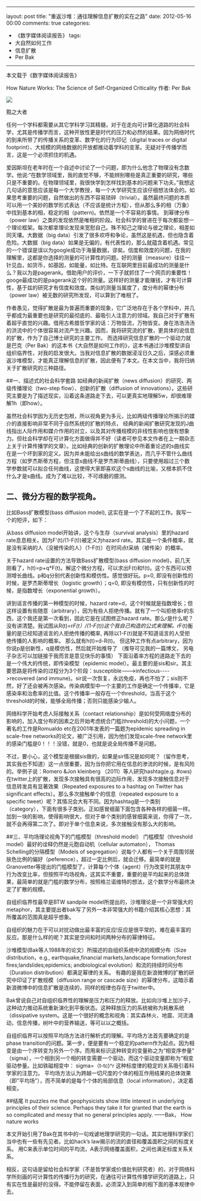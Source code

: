 
---
layout: post
title: "重返沙堆：通往理解信息扩散的实在之路"
date: 2012-05-16 00:00
comments: true
categories: 
- 《数字媒体阅读报告》
tags:
- 大自然如何工作
- 信息扩散
- Per Bak
---


本文载于《数字媒体阅读报告》 

  
How Nature Works: The Science of Self-Organized Criticality 作者: Per Bak

![](http://jasss.soc.surrey.ac.uk/4/4/reviews/bak.jpg)

黠之大者


任何一个学科都需要从其它学科学习其精髓，对于在走向可计算化道路的社会科学，尤其是传播学而言，这种开放性更是时代的压力和必然的结果。因为网络时代的到来所带了的传播关系的变革、数字化的行为印记（digital traces or digital footprint）、大规模的网络数据的开放都推动着学科的变革。无疑对于传播学而言，这是一个必须抓住的机遇。

爱因斯坦在老年时在一个自述中讨论了一个问题，即为什么他念了物理没有念数学。他说:“在数学领域里，我的直觉不够，不能辨别哪些是真正重要的研究，哪些只是不重要的。在物理领域里，我很快学到怎样找到基本的问题来下功夫。”我想这几句话的意思应该是每一个大学教授，每一个大学研究生应该仔细想法体会的。如果思考重要的问题，自然做出的东西不容易琐碎（trivial）。虽然最终问题的本质可以用一个美妙的数学形式表达（不应该是统计方程），但从那么多的相（万象）中找到基本的相，稳定的相（pattern)。依然是一个不容易的事情。
到幂律分布（power law）之类的发现依然是唯相的阶段。社会科学的冒进在于每次都妄想一个理论框架。每次都拿理论发现来宽慰自己。殊不知己之理论与彼之理论，相差如同天壤。大数据（big data）引发了很多欢呼和争论，虽然这是机遇，但也隐含着危险。大数据（big data）如果是无偏的，有代表性的，那么就蕴含着机遇。常见的一个错误是误以为google成功于海量数据，谬矣。信度和效度的问题，在我的理解里，这都是你选择的测量的可计算性的问题。好的测量（measure）往往一针见血，如货币，如基因，如能量，如比特。在互联网里目前最成功的测量是什么？我以为是pagerank。借助用户的评价，一下子就抓住了一个网页的重要性！googe最成功的是pagerank这个好的测量。这样好的测量才能赚钱，才有可计算性，基于兹的研究才有信度和效度。类似的测量当属度了，度分布的幂律分布（power law）被无数的研究所发现，可以算到了唯相了。

作者愚见，觉得扩散是最为普遍而重要的现象，它广泛地存在于各个学科中，并几乎都成为最重要也是研究的最彻底的、最吸引人注意力的领域。我自己对于扩散有着超乎直觉的兴趣。借用古希腊哲学家的话：万物皆流，万物皆变。身在浩浩汤汤的洪流中的个体很容易对流产生兴趣。因而，我将研究流的扩散，更具体的说信息的扩散，作为了自己博士研究的主要工作。
而选择研究信息扩散的一个驱动力就是巴克（Per Bak）的这本书《大自然是如何工作的》，这本书通过沙堆模型讲自组织临界性，对我的启发很大。当我对信息扩散的数据浸淫日久之后，深感必须重返沙堆模型，才能真正理解信息的扩散，因此便有了本文。在本文当中，我将归纳关于扩散研究的三种路径。

##一、描述式的社会科学套路
如经典的新闻扩散（news diffusion）的研究、两级传播理论（two-step flow）、创新的扩散（diffusion of innovations）。这些研究主要是为了描述现实，沿着这条道路走下去，可以更真实地理解5w，却很难理解1h（即how）。

虽然社会科学因为无历史包袱，所以视角更为多元，比如两级传播理论所揭示的媒介的直接影响非常不同于自然系统的扩散的特点， 经典的新闻扩散研究发现的J曲线指出人际作用和媒介作用的对立，以及其对传播规模的非线性影响也很有想象力。但社会科学却在可计算化方面做得并不好（读者可参见本文作者在上一期杂志上关于计算传播学的文章）。比如经典的创新的扩散理论中所着重论述的s曲线实在是一个坏到家的定义。因为并未能给出s曲线的数学表达，而几乎不管什么曲线方程（如罗杰斯蒂方程，但注意s曲线不是罗杰斯蒂曲线），只要使用超过三个数学参数就可以拟合任何曲线，这使得大家即喜欢这个s曲线的比喻，又根本抓不住什么才是s曲线。成为了难以比较，不可琢磨的臆测。

## 二、微分方程的数学视角。
比如Bass扩散模型(bass diffusion model), 这实在是一个了不起的工作。我写一个的短评，如下：

从bass diffusion model开始讲，这个与生存（survival analysis）里的hazard rate息息相关。因为F'(t)/(1-F(t))被定义为hazard rate。其实是一个条件概率，就是没有采纳的人（没被传染的人）（1-F(t)）在时间点t采纳（被传染）的概率。 

关于hazard rate设置的方法导致Bass扩散模型(bass diffusion model)，前几天刚看了，h(t)=p+q*F(t)。解这个微分方程，可以求出F(t)和f(t)。这个东西可以预测增长曲线。p和q分别代表创新性和模仿性。感觉很好玩。p=0, 即没有创新性的时候，是罗杰斯蒂增长（logistic growth）；q=0, 即没有模仿性，只有创新性的时候，是指数增长（exponential growth）。 

讲到谣言传播的第一种模型的时候，hazard rate=d，这个时候就是指数增长；但这样设置有些随意（arbitrary），因为有些人拒绝传播。就有了一个叫拒绝率r的东西，这个我还是第一次看到，因此它是在试图修正hazard rate。那么r是什么呢？没有讲清楚。我试图从R(t)=r*F(t）/(1-F(t))这个我自己构造的公式来理解。r*F(t)衡量的是已经知道谣言的人拒绝传播的概率, 再除以1-F(t)就是不知道谣言的人受拒绝传播的人影响的概率。 那么就有h(t)=d-R(t)。 但这种工作有点arbitrary，因为你说p是创新性，q是模仿性，然后就开始推导了 （推导可见我的一篇博文， 另电子杂志可以加链接于我而言是意见快乐的事情）
下面沿着率方程的道路走下去的是一个伟大的传统，即传染模型（epidemic model）。最主要的是sis和sir。其主要思路是将传染的过程分为3个阶段：susceptible--->infectious---->recovered (and immune)。sir说一次恢复，永远免疫，再也不怕了；sis则不然，好了还会被再次感染。传染病模型中一个主要的工作是确定一个传播率，它是感染率和治愈率的比值。这个传播率一般存在一个threshold，当高于这个threshold的时候，能够全局传播；否则只能感染少输人。

网络科学开始考虑人际接触关系（contact relationship）是如何受网络度分布的影响的，加入度分布的因素之后开始考虑统合门槛(threshold)的大小问题，一个著名的工作是Romualdo etc在2001年发表的一篇题为epidemic spreading in scale-free networks的论文，被广泛引用，因为他们发现scale-free network里的感染门槛是0！！！没错，就是0，也就是说全局传播不是问题。

不过，要小心，这个模型是根据sis做的，如果是sir情况是如何呢？（留作思考，其实我也不知道）这一点很重要，因为当你把它用在信息的渗流的时候，是有风险的。举例子说：Romero &Jon kleinberg （2011）等人研究hashtag(e.g. #ows)在twitter上的扩散，发现多次接触具有很高的边际作用，发现多次接触信息对于信息转发具有显著效果（Repeated exposures to a hashtag on Twitter has significant effects）。那么多次接触单个的信息（repeated exposure to a specific tweet）呢？其情况会大有不同。因为hashtag是一个类别（category），下面有很多子类别。正如感冒细菌下面包含各种各样的细菌一样。加到一块的影响，使得影响很大，但对于单个类别的感冒细菌来说，你得了一次，就不会再得第二次了。即对于单个信息来说，多次接触没有那么大的影响。

##三、平均场理论视角下的门槛模型（threshold model）
门槛模型（threshold model）最好的诠释仍然是元胞自动机（cellular automaton）， Thomas Schelling的分隔模型（Models of segregation）说每个人都有一个关于周围邻居肤色比例的偏好（peference），超过一定比例后，就会迁移。最简单的就是Granovetter等提出的门槛模型了，计算每个个体（agent）行为改变时其朋友中行为改变比率，但按照平均场视角，这其实不重要，重要的是平均起来的总体效果，最简单的就是门槛的数学分布，按照格兰诺维特的想法，这个数学分布最终决定了扩散的规模。

自组织临界性最早是BTW sandpile model所提出的，沙堆理论是一个非常强大的metaphor，其主要提出者bak写了另外一本非常强大的书籍介绍其核心思想：其所覆盖的范围真是超乎想象。 

自组织的魅力在于可以对扰动做出最丰富的反应!反应是很平常的，难在最丰富的反应。那是什么样的呢？其实是空间和时间两种分布的幂律特征。 

沙堆模型(Bak等人1988年的论文）所描述的自组织系统中流的规模分布（Size distribution，e.g., earthquake,financial markets,landscape formation;forest fires;landslides;epidemics; andbiological evolution）和流的持续时间分布（Duration distribution）都满足幂律的关系。 有趣的是我在新浪微博的扩散的研究中印证了扩散规模（diffusion range or cascade size）的幂律分布，这暗示着新浪微博中的信息扩散是连续的，同样的规律也存在于twitter中。

Bak曾说自己对自组织临界性的理解是压力和压力的释放。比如向沙堆上加沙子，这种动力推动系统重新演化到平衡状态。这种释放压力的系统被称为耗散系统（dissipative system。这是一个很好的概念和视角：其实森林火、地震、河流涌动，信息传播，树叶中的营养输送，等可以以之概括。 

自组织临界可以按照平均场方法进行解析式的理解。平均场方法首先要确定的是phase transition的问题。第一步，便是要有一个稳定的pattern作为起点。因为相变是由一个序转变为另外一个序。而用来标识这种转变的变量称之为“相变序参量” （sigma），一个相到另一个相的转变需要一个驱动，而这个驱动变量即称为“相变驱动参量。比如铁磁相变中： 
sigma=（t-tc)^r
这种标度律的稳定的关系吸引着科学家的注意力。 平均场方法认为跨越一切尺度的个体的相互作用结果的总体效果（即”平均场"），而不简单的是每个个体的局部信息（local information），决定着相变。

##结尾
It puzzles me that geophysicists show little interest in underlying principles of their science. Perhaps they take it for granted that the earth is so complicated and messy that no general principles apply.
                                                  ——Bak， How nature works

本文开始引用了Bak在其书中的一句戏谑地理学研究的一句话。其实地理科学家们当中也有一些有先见者。比如hack’s law揭示的流的直径和覆盖面积之间的标度关系。 用C来表示单位时间的平均流，A表示网络覆盖面积，之间也满足标度关系关系。

相反，这句话是留给社会科学家（不是哲学家或价值批判研究者）的，对于网络科学所刻画的可计算性的传播行为的研究，在通往可计算性传播学研究的道路上，只有实在性是最好的没得。不能停留在表面，必须深入到简单的相下面的基本规律中去。

